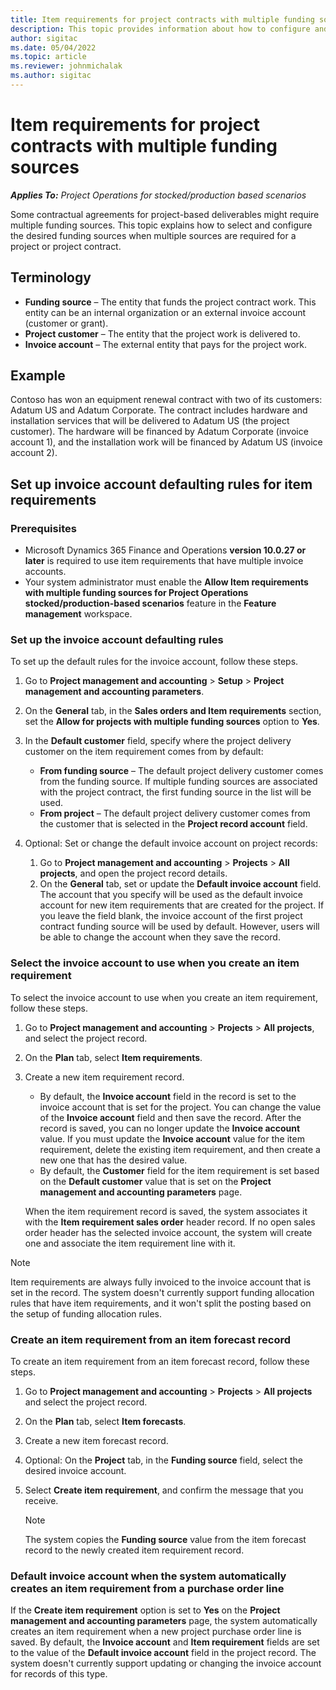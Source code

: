 ```yaml
---
title: Item requirements for project contracts with multiple funding sources
description: This topic provides information about how to configure and use item requirements with multiple funding sources.
author: sigitac
ms.date: 05/04/2022
ms.topic: article
ms.reviewer: johnmichalak
ms.author: sigitac
---
```


# Item requirements for project contracts with multiple funding sources

_**Applies To:** Project Operations for stocked/production based scenarios_

Some contractual agreements for project-based deliverables might require multiple funding sources. This topic explains how to select and configure the desired funding sources when multiple sources are required for a project or project contract.

## Terminology

- **Funding source** – The entity that funds the project contract work. This entity can be an internal organization or an external invoice account (customer or grant).
- **Project customer** – The entity that the project work is delivered to.
- **Invoice account** – The external entity that pays for the project work.

## Example

Contoso has won an equipment renewal contract with two of its customers: Adatum US and Adatum Corporate. The contract includes hardware and installation services that will be delivered to Adatum US (the project customer). The hardware will be financed by Adatum Corporate (invoice account 1), and the installation work will be financed by Adatum US (invoice account 2).

## Set up invoice account defaulting rules for item requirements

### Prerequisites

- Microsoft Dynamics 365 Finance and Operations **version 10.0.27 or later** is required to use item requirements that have multiple invoice accounts.
- Your system administrator must enable the **Allow Item requirements with multiple funding sources for Project Operations stocked/production-based scenarios** feature in the **Feature management** workspace.

### Set up the invoice account defaulting rules

To set up the default rules for the invoice account, follow these steps.

1. Go to **Project management and accounting** \> **Setup** \> **Project management and accounting parameters**.
1. On the **General** tab, in the **Sales orders and Item requirements** section, set the **Allow for projects with multiple funding sources** option to **Yes**.
1. In the **Default customer** field, specify where the project delivery customer on the item requirement comes from by default:

    - **From funding source** – The default project delivery customer comes from the funding source. If multiple funding sources are associated with the project contract, the first funding source in the list will be used.
    - **From project** – The default project delivery customer comes from the customer that is selected in the **Project record account** field.

1. Optional: Set or change the default invoice account on project records:

    1. Go to **Project management and accounting** \> **Projects** \> **All projects**, and open the project record details.
    2. On the **General** tab, set or update the **Default invoice account** field. The account that you specify will be used as the default invoice account for new item requirements that are created for the project. If you leave the field blank, the invoice account of the first project contract funding source will be used by default. However, users will be able to change the account when they save the record.

### Select the invoice account to use when you create an item requirement

To select the invoice account to use when you create an item requirement, follow these steps.

1. Go to **Project management and accounting** \> **Projects** \> **All projects**, and select the project record.
1. On the **Plan** tab, select **Item requirements**.
1. Create a new item requirement record.

    - By default, the **Invoice account** field in the record is set to the invoice account that is set for the project. You can change the value of the **Invoice account** field and then save the record. After the record is saved, you can no longer update the **Invoice account** value. If you must update the **Invoice account** value for the item requirement, delete the existing item requirement, and then create a new one that has the desired value.
    - By default, the **Customer** field for the item requirement is set based on the **Default customer** value that is set on the **Project management and accounting parameters** page.

    When the item requirement record is saved, the system associates it with the **Item requirement sales order** header record. If no open sales order header has the selected invoice account, the system will create one and associate the item requirement line with it.

> [!NOTE]
> Item requirements are always fully invoiced to the invoice account that is set in the record. The system doesn't currently support funding allocation rules that have item requirements, and it won't split the posting based on the setup of funding allocation rules.

### Create an item requirement from an item forecast record

To create an item requirement from an item forecast record, follow these steps.

1. Go to **Project management and accounting** \> **Projects** \> **All projects** and select the project record.
1. On the **Plan** tab, select **Item forecasts**.
1. Create a new item forecast record.
1. Optional: On the **Project** tab, in the **Funding source** field, select the desired invoice account.
1. Select **Create item requirement**, and confirm the message that you receive.

    > [!NOTE]
    > The system copies the **Funding source** value from the item forecast record to the newly created item requirement record.

### Default invoice account when the system automatically creates an item requirement from a purchase order line

If the **Create item requirement** option is set to **Yes** on the **Project management and accounting parameters** page, the system automatically creates an item requirement when a new project purchase order line is saved. By default, the **Invoice account** and **Item requirement** fields are set to the value of the **Default invoice account** field in the project record. The system doesn't currently support updating or changing the invoice account for records of this type.

